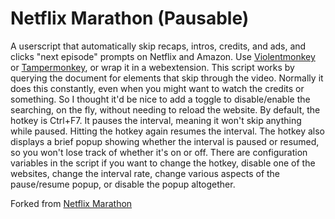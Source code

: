 # Netflix Marathon (Pausable)
A userscript that automatically skip recaps, intros, credits, and ads, and clicks "next episode" prompts on Netflix and Amazon. Use [Violentmonkey](https://violentmonkey.github.io/) or [Tampermonkey](https://www.tampermonkey.net/), or wrap it in a webextension.
This script works by querying the document for elements that skip through the video. Normally it does this constantly, even when you might want to watch the credits or something. So I thought it'd be nice to add a toggle to disable/enable the searching, on the fly, without needing to reload the website. By default, the hotkey is Ctrl+F7. It pauses the interval, meaning it won't skip anything while paused. Hitting the hotkey again resumes the interval. The hotkey also displays a brief popup showing whether the interval is paused or resumed, so you won't lose track of whether it's on or off. There are configuration variables in the script if you want to change the hotkey, disable one of the websites, change the interval rate, change various aspects of the pause/resume popup, or disable the popup altogether.

Forked from [Netflix Marathon](https://greasyfork.org/en/scripts/30029-netflix-marathon)